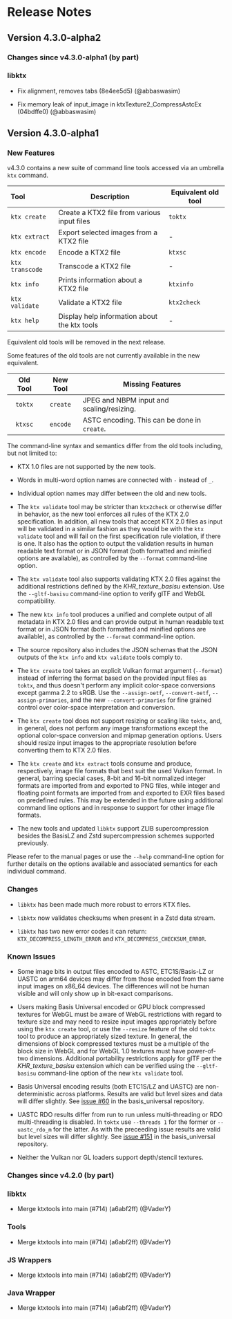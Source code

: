 <!-- Copyright 2023, The Khronos Group Inc. -->
<!-- SPDX-License-Identifier: Apache-2.0 -->
Release Notes
=============
## Version 4.3.0-alpha2


### Changes since v4.3.0-alpha1 (by part)
### libktx

* Fix alignment, removes tabs (8e4ee5d5) (@abbaswasim)

* Fix memory leak of input\_image in ktxTexture2\_CompressAstcEx (04bdffe0) (@abbaswasim)










## Version 4.3.0-alpha1
### New Features

v4.3.0 contains a new suite of command line tools accessed via an umbrella `ktx` command.

| Tool | Description | Equivalent old tool |
| :--- | ----------- | ------------------- |
| `ktx create` | Create a KTX2 file from various input files | `toktx` |
| `ktx extract` | Export selected images from a KTX2 file | - |
| `ktx encode` | Encode a KTX2 file | `ktxsc` |
| `ktx transcode` | Transcode a KTX2 file | - |
| `ktx info` | Prints information about a KTX2 file | `ktxinfo` |
| `ktx validate` | Validate a KTX2 file | `ktx2check` |
| `ktx help` | Display help information about the ktx tools | - |

Equivalent old tools will be removed in the next release.

Some features of the old tools are not currently available in the new equivalent.

| Old Tool | New Tool | Missing Features |
| :------: | :------: | ---------------- |
| `toktx`  | `create` | JPEG and NBPM input and scaling/resizing. |
| `ktxsc`  | `encode` | ASTC encoding. This can be done in `create`. |

The command-line syntax and semantics differ from the old tools including, but not limited to:

* KTX 1.0 files are not supported by the new tools.

* Words in multi-word option names are connected with `-` instead of `_`.
* Individual option names may differ between the old and new tools.
* The `ktx validate` tool may be stricter than `ktx2check` or otherwise differ in behavior, as the new tool enforces all rules of the KTX 2.0 specification. In addition, all new tools that accept KTX 2.0 files as input will be validated in a similar fashion as they would be with the `ktx validate` tool and will fail on the first specification rule violation, if there is one. It also has the option to output the validation results in human readable text format or in JSON format (both formatted and minified options are available), as controlled by the `--format` command-line option.
* The `ktx validate` tool also supports validating KTX 2.0 files against the additional restrictions defined by the _KHR\_texture\_basisu_ extension. Use the `--gltf-basisu` command-line option to verify glTF and WebGL compatibility.
* The new `ktx info` tool produces a unified and complete output of all metadata in KTX 2.0 files and can provide output in human readable text format or in JSON format (both formatted and minified options are available), as controlled by the `--format` command-line option.
* The source repository also includes the JSON schemas that the JSON outputs of the `ktx info` and `ktx validate` tools comply to.
* The `ktx create` tool takes an explicit Vulkan format argument (`--format`) instead of inferring the format based on the provided input files as `toktx`, and thus doesn't perform any implicit color-space conversions except gamma 2.2 to sRGB. Use the `--assign-oetf`, `--convert-oetf`, `--assign-primaries`, and the new `--convert-primaries` for fine grained control over color-space interpretation and conversion.
* The `ktx create` tool does not support resizing or scaling like `toktx`, and, in general, does not perform any image transformations except the optional color-space conversion and mipmap generation options. Users should resize input images to the appropriate resolution before converting them to KTX 2.0 files.
* The `ktx create` and `ktx extract` tools consume and produce, respectively, image file formats that best suit the used Vulkan format. In general, barring special cases, 8-bit and 16-bit normalized integer formats are imported from and exported to PNG files, while integer and floating point formats are imported from and exported to EXR files based on predefined rules. This may be extended in the future using additional command line options and in response to support for other image file formats.
* The new tools and updated `libktx` support ZLIB supercompression besides the BasisLZ and Zstd supercompression schemes supported previously.

Please refer to the manual pages or use the `--help` command-line option for further details on the options available and associated semantics for each individual command.

### Changes

* `libktx` has been made much more robust to errors KTX files.

* `libktx` now validates checksums when present in a Zstd data stream.
* `libktx` has two new error codes it can return: `KTX_DECOMPRESS_LENGTH_ERROR` and `KTX_DECOMPRESS_CHECKSUM_ERROR`.

### Known Issues

* Some image bits in output files encoded to ASTC, ETC1S/Basis-LZ or UASTC on arm64 devices may differ from those encoded from the same input images on x86_64 devices. The differences will not be human visible and will only show up in bit-exact comparisons. 

* Users making Basis Universal encoded or GPU block compressed textures for WebGL must be aware of WebGL restrictions with regard to texture size and may need to resize input images appropriately before using the `ktx create` tool, or use the `--resize` feature of the old `toktx` tool to produce an appropriately sized texture. In general, the dimensions of block compressed textures must be a multiple of the block size in WebGL and for WebGL 1.0 textures must have power-of-two dimensions. Additional portability restrictions apply for glTF per the _KHR\_texture\_basisu_ extension which can be verified using the `--gltf-basisu` command-line option of the new `ktx validate` tool.

* Basis Universal encoding results (both ETC1S/LZ and UASTC) are non-deterministic across platforms. Results are valid but level sizes and data will differ slightly.  See [issue #60](https://github.com/BinomialLLC/basis_universal/issues/60) in the basis_universal repository.

* UASTC RDO results differ from run to run unless multi-threading or RDO multi-threading is disabled. In `toktx` use `--threads 1` for the former or `--uastc_rdo_m` for the latter. As with the preceeding issue results are valid but level sizes will differ slightly. See [issue #151](https://github.com/BinomialLLC/basis_universal/issues/151) in the basis_universal repository.

* Neither the Vulkan nor GL loaders support depth/stencil textures.


### Changes since v4.2.0 (by part)
### libktx

* Merge ktxtools into main (#714) (a6abf2ff) (@VaderY)

### Tools

* Merge ktxtools into main (#714) (a6abf2ff) (@VaderY)



### JS Wrappers

* Merge ktxtools into main (#714) (a6abf2ff) (@VaderY)

### Java Wrapper

* Merge ktxtools into main (#714) (a6abf2ff) (@VaderY)


